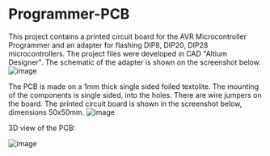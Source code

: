 # Programmer-PCB
This project contains a printed circuit board for the AVR Microcontroller Programmer and an adapter for flashing DIP8, DIP20, DIP28 microcontrollers.
The project files were developed in CAD "Altium Designer".
The schematic of the adapter is shown on the screenshot below.
![image](https://user-images.githubusercontent.com/91215296/182665596-edf8a6c4-6f37-4b49-929a-e82166bdbba9.png)

The PCB is made on a 1mm thick single sided foiled textolite. The mounting of the components is single sided, into the holes. There are wire jumpers on the board.
The printed circuit board is shown in the screenshot below, dimensions 50x50mm.
![image](https://user-images.githubusercontent.com/91215296/182666395-08e8d794-1d0b-4079-8ed4-9d6382b5bd02.png)

3D view of the PCB:

![image](https://user-images.githubusercontent.com/91215296/182667248-d81f4394-bf58-4925-9051-e666e2231a5a.png)
